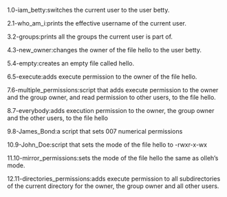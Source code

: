 1.0-iam_betty:switches the current user to the user betty.

2.1-who_am_i:prints the effective username of the current user.

3.2-groups:prints all the groups the current user is part of.

4.3-new_owner:changes the owner of the file hello to the user betty.

5.4-empty:creates an empty file called hello.

6.5-execute:adds execute permission to the owner of the file hello.

7.6-multiple_permissions:script that adds execute permission to the owner and the group owner, and read permission to other users, to the file hello.

8.7-everybody:adds execution permission to the owner, the group owner and the other users, to the file hello

9.8-James_Bond:a script that sets 007 numerical permissions

10.9-John_Doe:script that sets the mode of the file hello to -rwxr-x-wx

11.10-mirror_permissions:sets the mode of the file hello the same as olleh’s mode.

12.11-directories_permissions:adds execute permission to all subdirectories of the current directory for the owner, the group owner and all other users.

